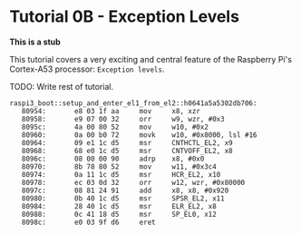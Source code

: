 # Tutorial 0B - Exception Levels

**This is a stub**

This tutorial covers a very exciting and central feature of the Raspberry Pi's
Cortex-A53 processor: `Exception levels`.

TODO: Write rest of tutorial.

```text
raspi3_boot::setup_and_enter_el1_from_el2::h0641a5a5302db706:
   80954:       e8 03 1f aa     mov     x8, xzr
   80958:       e9 07 00 32     orr     w9, wzr, #0x3
   8095c:       4a 00 80 52     mov     w10, #0x2
   80960:       0a 00 b0 72     movk    w10, #0x8000, lsl #16
   80964:       09 e1 1c d5     msr     CNTHCTL_EL2, x9
   80968:       68 e0 1c d5     msr     CNTVOFF_EL2, x8
   8096c:       08 00 00 90     adrp    x8, #0x0
   80970:       8b 78 80 52     mov     w11, #0x3c4
   80974:       0a 11 1c d5     msr     HCR_EL2, x10
   80978:       ec 03 0d 32     orr     w12, wzr, #0x80000
   8097c:       08 81 24 91     add     x8, x8, #0x920
   80980:       0b 40 1c d5     msr     SPSR_EL2, x11
   80984:       28 40 1c d5     msr     ELR_EL2, x8
   80988:       0c 41 18 d5     msr     SP_EL0, x12
   8098c:       e0 03 9f d6     eret
```
